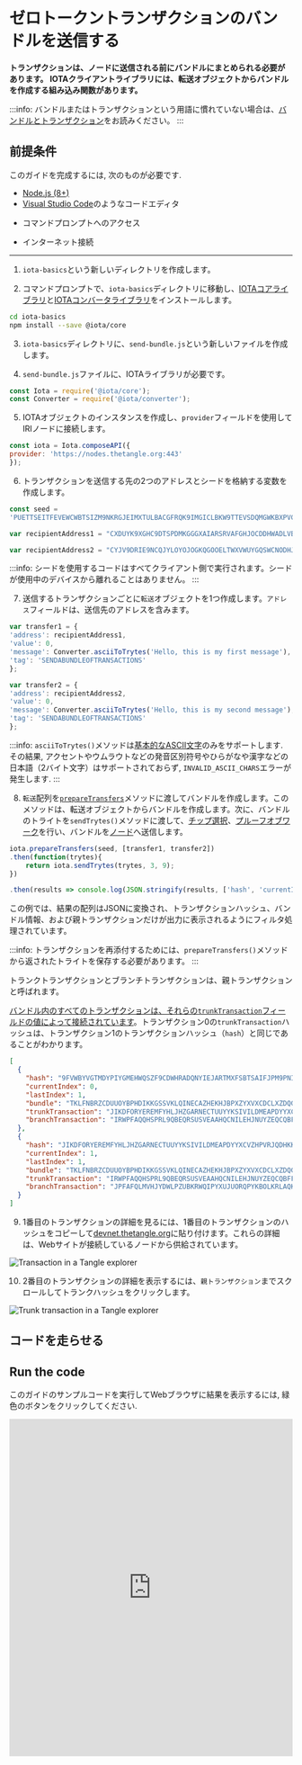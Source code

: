 # ゼロトークントランザクションのバンドルを送信する
<!-- # Send a bundle of zero-value transactions -->

**トランザクションは、ノードに送信される前にバンドルにまとめられる必要があります。 IOTAクライアントライブラリには、転送オブジェクトからバンドルを作成する組み込み関数があります。**
<!-- **Transactions must be packaged in a bundle before being sent to a node. The IOTA client libraries have built-in functions that create bundles from transfer objects.** -->

:::info:
バンドルまたはトランザクションという用語に慣れていない場合は、[バンドルとトランザクション](../concepts/bundles-and-transactions.md)をお読みください。
:::
<!-- :::info: -->
<!-- If you're unfamiliar with the terms bundle or transaction, we recommend that you [read about bundles and transactions](../concepts/bundles-and-transactions.md). -->
<!-- ::: -->

## 前提条件
<!-- ## Prerequisites -->

このガイドを完成するには, 次のものが必要です.
<!-- To complete this guide, you need the following: -->

* [Node.js (8+)](https://nodejs.org/en/)
* [Visual Studio Code](https://code.visualstudio.com/Download)のようなコードエディタ
<!-- * A code editor such as [Visual Studio Code](https://code.visualstudio.com/Download) -->
* コマンドプロンプトへのアクセス
<!-- * Access to a command prompt -->
* インターネット接続
<!-- * An Internet connection -->

---

1. `iota-basics`という新しいディレクトリを作成します。
<!-- 1. Create a new directory called `iota-basics` -->

2. コマンドプロンプトで、`iota-basics`ディレクトリに移動し、[IOTAコアライブラリ](https://github.com/iotaledger/iota.js/tree/next/packages/core)と[IOTAコンバータライブラリ](https://github.com/iotaledger/iota.js/tree/next/packages/converter)をインストールします。
<!-- 2. In the command prompt, change into the `iota-basics` directory, and install the [IOTA core library](https://github.com/iotaledger/iota.js/tree/next/packages/core) and the [IOTA converter library](https://github.com/iotaledger/iota.js/tree/next/packages/converter) -->

  ```bash
  cd iota-basics
  npm install --save @iota/core
  ```

3. `iota-basics`ディレクトリに、`send-bundle.js`という新しいファイルを作成します。
<!-- 3. In the `iota-basics` directory, create a new file called `send-bundle.js` -->

4. `send-bundle.js`ファイルに、IOTAライブラリが必要です。
<!-- 4. In the `send-bundle.js` file, require the IOTA libraries -->

  ```js
  const Iota = require('@iota/core');
  const Converter = require('@iota/converter');
  ```

5. IOTAオブジェクトのインスタンスを作成し、`provider`フィールドを使用してIRIノードに接続します。
<!-- 5. Create an instance of the IOTA object and use the `provider` field to connect to an IRI node -->

  ```js
  const iota = Iota.composeAPI({
  provider: 'https://nodes.thetangle.org:443'
  });
  ```

6. トランザクションを送信する先の2つのアドレスとシードを格納する変数を作成します。
<!-- 6. Create the variables to store a seed and two addresses to which you want to send transactions -->

  ```js
  const seed =
  'PUETTSEITFEVEWCWBTSIZM9NKRGJEIMXTULBACGFRQK9IMGICLBKW9TTEVSDQMGWKBXPVCBMMCXWMNPDX';

  var recipientAddress1 = "CXDUYK9XGHC9DTSPDMKGGGXAIARSRVAFGHJOCDDHWADLVBBOEHLICHTMGKVDOGRU9TBESJNHAXYPVJ9R9";

  var recipientAddress2 = "CYJV9DRIE9NCQJYLOYOJOGKQGOOELTWXVWUYGQSWCNODHJAHACADUAAHQ9ODUICCESOIVZABA9LTMM9RW";
  ```

  :::info:
  シードを使用するコードはすべてクライアント側で実行されます。シードが使用中のデバイスから離れることはありません。
  :::
  <!-- :::info: -->
  <!-- Any code that uses a seed is executed on the client side. Your seed never leaves your device. -->
  <!-- ::: -->

7. 送信するトランザクションごとに`転送`オブジェクトを1つ作成します。`アドレス`フィールドは、送信先のアドレスを含みます。
<!-- 7. Create one `transfer` object for each transaction that you want to send. The `address` field contains the address to which the transaction will be sent. -->

  ```js
  var transfer1 = {
  'address': recipientAddress1,
  'value': 0,
  'message': Converter.asciiToTrytes('Hello, this is my first message'),
  'tag': 'SENDABUNDLEOFTRANSACTIONS'
  };

  var transfer2 = {
  'address': recipientAddress2,
  'value': 0,
  'message': Converter.asciiToTrytes('Hello, this is my second message'),
  'tag': 'SENDABUNDLEOFTRANSACTIONS'
  };
  ```

  :::info:
  `asciiToTrytes()`メソッドは[基本的なASCII文字](https://en.wikipedia.org/wiki/ASCII#Printable_characters)のみをサポートします. その結果, アクセントやウムラウトなどの発音区別符号やひらがなや漢字などの日本語（2バイト文字）はサポートされておらず, `INVALID_ASCII_CHARS`エラーが発生します.
  :::
  <!-- :::info: -->
  <!-- The `asciiToTrytes()` method supports only [basic ASCII characters](https://en.wikipedia.org/wiki/ASCII#Printable_characters). As a result, diacritical marks such as accents and umlauts aren't supported and result in an `INVALID_ASCII_CHARS` error. -->
  <!-- ::: -->

8. `転送`配列を[`prepareTransfers`](https://github.com/iotaledger/iota.js/blob/next/api_reference.md#module_core.prepareTransfers)メソッドに渡してバンドルを作成します。このメソッドは、転送オブジェクトからバンドルを作成します。次に、バンドルのトライトを`sendTrytes()`メソッドに渡して、[チップ選択](root://the-tangle/0.1/concepts/tip-selection.md)、[プルーフオブワーク](root://the-tangle/0.1/concepts/proof-of-work.md)を行い、バンドルを[ノード](root://getting-started/0.1/introduction/what-is-a-node.md)へ送信します。
<!-- 8. Pass the `transfers` array to the [`prepareTransfers()`](https://github.com/iotaledger/iota.js/blob/next/api_reference.md#module_core.prepareTransfers) method to construct a [bundle](root://getting-started/0.1/introduction/what-is-a-bundle.md). This method creates a bundle from the transfer object. Then, pass the bundle's trytes to the `sendTrytes()` method to do [tip selection](root://the-tangle/0.1/concepts/tip-selection.md), [proof of work](root://the-tangle/0.1/concepts/proof-of-work.md), and send the bundle to the [node](root://getting-started/0.1/introduction/what-is-a-node.md). -->

  ```js
  iota.prepareTransfers(seed, [transfer1, transfer2])
  .then(function(trytes){
      return iota.sendTrytes(trytes, 3, 9);
  })

  .then(results => console.log(JSON.stringify(results, ['hash', 'currentIndex', 'lastIndex', 'bundle', 'trunkTransaction', 'branchTransaction'], 1)));
  ```

  この例では、結果の配列はJSONに変換され、トランザクションハッシュ、バンドル情報、および親トランザクションだけが出力に表示されるようにフィルタ処理されています。
  <!-- In this example, the resulting array is converted to JSON and filtered so that only the transaction hash, bundle information, and parent transactions are displayed in the output. -->

  :::info:
  トランザクションを再添付するためには、`prepareTransfers()`メソッドから返されたトライトを保存する必要があります。
  :::
  <!-- :::info: -->
  <!-- To be able to reattach a transaction, you should save the trytes that are returned from the `prepareTransfers()` method. -->
  <!-- ::: -->

  トランクトランザクションとブランチトランザクションは、親トランザクションと呼ばれます。
  <!-- Trunk and branch transactions are called parent transactions. -->

  [バンドル内のすべてのトランザクションは、それらの`trunkTransaction`フィールドの値によって接続されています](../references/structure-of-a-bundle.md)。トランザクション0の`trunkTransaction`ハッシュは、トランザクション1のトランザクションハッシュ（`hash`）と同じであることがわかります。
  <!-- [All transactions in a bundle are connected through the value of their `trunkTransaction` fields](../references/structure-of-a-bundle.md). You should see that the `trunkTransaction` hash of transaction 0 is the same as the transaction hash (`hash`) of transaction 1. -->


  ```json
  [
    {
      "hash": "9FVWBYVGTMDYPIYGMEHWQSZF9CDWHRADQNYIEJARTMXFSBTSAIFJPM9PNILLLBYIKSMIIDUOVSBWZ9999",
      "currentIndex": 0,
      "lastIndex": 1,
      "bundle": "TKLFNBRZCDUUOYBPHDIKKGSSVKLQINECAZHEKHJBPXZYXVXCDCLXZDQGUXTSZVWJVYABICHESIXXXLZU9",
      "trunkTransaction": "JIKDFORYEREMFYHLJHZGARNECTUUYYKSIVILDMEAPDYYXCVZHPVRJQDHKKWXMYGTUHBRBVYJXKTNA9999",
      "branchTransaction": "IRWPFAQQHSPRL9QBEQRSUSVEAAHQCNILEHJNUYZEQCQBFFLEV9FSGJQH9DZNKCHCOKGMAIXAUDBZZ9999"
    },
    {
      "hash": "JIKDFORYEREMFYHLJHZGARNECTUUYYKSIVILDMEAPDYYXCVZHPVRJQDHKKWXMYGTUHBRBVYJXKTNA9999",
      "currentIndex": 1,
      "lastIndex": 1,
      "bundle": "TKLFNBRZCDUUOYBPHDIKKGSSVKLQINECAZHEKHJBPXZYXVXCDCLXZDQGUXTSZVWJVYABICHESIXXXLZU9",
      "trunkTransaction": "IRWPFAQQHSPRL9QBEQRSUSVEAAHQCNILEHJNUYZEQCQBFFLEV9FSGJQH9DZNKCHCOKGMAIXAUDBZZ9999",
      "branchTransaction": "JPFAFQLMVHJYDWLPZUBKRWQIPYXUJUORQPYKBOLKRLAQKRDKVYWYZRQQEFSARZRPNZTGQANOIATT99999"
    }
  ]
  ```

9. 1番目のトランザクションの詳細を見るには、1番目のトランザクションのハッシュをコピーして[devnet.thetangle.org](https://devnet.thetangle.org/)に貼り付けます。これらの詳細は、Webサイトが接続しているノードから供給されています。
<!-- 9. To see details about your first transaction, copy the hash of the first transaction and paste it into [devnet.thetangle.org](https://devnet.thetangle.org/). These details have been sourced from the nodes that the website is connected to. -->

  ![Transaction in a Tangle explorer](../images/tangle-explorer.PNG)

10. 2番目のトランザクションの詳細を表示するには、`親トランザクション`までスクロールしてトランクハッシュをクリックします。
<!-- 10. To see details about your second transaction, scroll down to 'Parent transactions' and click the Trunk hash -->

  ![Trunk transaction in a Tangle explorer](../images/tangle-explorer-trunk.PNG)

## コードを走らせる
## Run the code

このガイドのサンプルコードを実行してWebブラウザに結果を表示するには, 緑色のボタンをクリックしてください.
<!-- Click the green button to run the sample code in this guide and see the results in the web browser. -->

<iframe height="600px" width="100%" src="https://repl.it/@jake91/Send-bundle?lite=true" scrolling="no" frameborder="no" allowtransparency="true" allowfullscreen="true" sandbox="allow-forms allow-pointer-lock allow-popups allow-same-origin allow-scripts allow-modals"></iframe>

